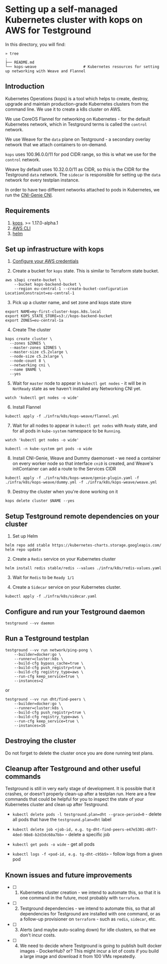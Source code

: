 # Setting up a self-managed Kubernetes cluster with kops on AWS for Testground

In this directory, you will find:

```
» tree
.
├── README.md
└── kops-weave                     # Kubernetes resources for setting up networking with Weave and Flannel
```

## Introduction

Kubernetes Operations (kops) is a tool which helps to create, destroy, upgrade and maintain production-grade Kubernetes clusters from the command line. We use it to create a k8s cluster on AWS.

We use CoreOS Flannel for networking on Kubernetes - for the default Kubernetes network, which in Testground terms is called the `control` network.

We use Weave for the `data` plane on Testground - a secondary overlay network that we attach containers to on-demand.

`kops` uses 100.96.0.0/11 for pod CIDR range, so this is what we use for the `control` network.

Weave by default uses 10.32.0.0/11 as CIDR, so this is the CIDR for the Testground `data` network. The `sidecar` is responsible for setting up the `data` network for every testplan instance.

In order to have two different networks attached to pods in Kubernetes, we run the [CNI-Genie CNI](https://github.com/cni-genie/CNI-Genie).


## Requirements

1. [kops](https://github.com/kubernetes/kops/releases). >= 1.17.0-alpha.1
2. [AWS CLI](https://aws.amazon.com/cli)
3. [helm](https://github.com/helm/helm)

## Set up infrastructure with kops

1. [Configure your AWS credentials](https://docs.aws.amazon.com/cli/)

2. Create a bucket for `kops` state. This is similar to Terraform state bucket.

```
aws s3api create-bucket \
    --bucket kops-backend-bucket \
    --region eu-central-1 --create-bucket-configuration LocationConstraint=eu-central-1
```

3. Pick up a cluster name, and set zone and kops state store

```
export NAME=my-first-cluster-kops.k8s.local
export KOPS_STATE_STORE=s3://kops-backend-bucket
export ZONES=eu-central-1a
```

4. Create The cluster

```
kops create cluster \
  --zones $ZONES \
  --master-zones $ZONES \
  --master-size c5.2xlarge \
  --node-size c5.2xlarge \
  --node-count 8 \
  --networking cni \
  --name $NAME \
  --yes
```

5. Wait for `master` node to appear in `kubectl get nodes` - it will be in `NotReady` state as we haven't installed any Networking CNI yet.
```
watch 'kubectl get nodes -o wide'
```

6. Install Flannel

```
kubectl apply -f ./infra/k8s/kops-weave/flannel.yml
```

7. Wait for all nodes to appear in `kubectl get nodes` with `Ready` state, and for all pods in `kube-system` namespace to be `Running`.
```
watch 'kubectl get nodes -o wide'

kubectl -n kube-system get pods -o wide
```

8. Install CNI-Genie, Weave and Dummy daemonset - we need a container on every worker node so that interface `cni0` is created, and Weave's initContainer can add a route to the Services CIDR

```
kubectl apply -f ./infra/k8s/kops-weave/genie-plugin.yaml -f ./infra/k8s/kops-weave/dummy.yml -f ./infra/k8s/kops-weave/weave.yml
```

9. Destroy the cluster when you're done working on it

```
kops delete cluster $NAME --yes
```


## Setup Testground remote dependencies on your cluster

1. Set up Helm

```
helm repo add stable https://kubernetes-charts.storage.googleapis.com/
helm repo update
```

2. Create a `Redis` service on your Kubernetes cluster

```
helm install redis stable/redis --values ./infra/k8s/redis-values.yaml
```

3. Wait for `Redis` to be `Ready 1/1`

4. Create a `Sidecar` service on your Kubernetes cluster.

```
kubectl apply -f ./infra/k8s/sidecar.yaml
```


## Configure and run your Testground daemon

```
testground --vv daemon
```


## Run a Testground testplan

```
testground --vv run network/ping-pong \
    --builder=docker:go \
    --runner=cluster:k8s \
    --build-cfg bypass_cache=true \
    --build-cfg push_registry=true \
    --build-cfg registry_type=aws \
    --run-cfg keep_service=true \
    --instances=2
```

or

```
testground --vv run dht/find-peers \
    --builder=docker:go \
    --runner=cluster:k8s \
    --build-cfg push_registry=true \
    --build-cfg registry_type=aws \
    --run-cfg keep_service=true \
    --instances=16
```

## Destroying the cluster

Do not forget to delete the cluster once you are done running test plans.


## Cleanup after Testground and other useful commands

Testground is still in very early stage of development. It is possible that it crashes, or doesn't properly clean-up after a testplan run. Here are a few commands that could be helpful for you to inspect the state of your Kubernetes cluster and clean up after Testground.

- `kubectl delete pods -l testground.plan=dht --grace-period=0` - delete all pods that have the `testground.plan=dht` label

- `kubectl delete job <job-id, e.g. tg-dht-find-peers-e47e5301-d6f7-4ded-98e8-b2d3dc60a7bb>` - delete a specific job

- `kubectl get pods -o wide` - get all pods

- `kubectl logs -f <pod-id, e.g. tg-dht-c95b5>` - follow logs from a given pod


## Known issues and future improvements

- [ ] 1. Kubernetes cluster creation - we intend to automate this, so that it is one command in the future, most probably with `terraform`.

- [ ] 2. Testground dependencies - we intend to automate this, so that all dependencies for Testground are installed with one command, or as a follow-up provisioner on `terraform` - such as `redis`, `sidecar`, etc.

- [ ] 3. Alerts (and maybe auto-scaling down) for idle clusters, so that we don't incur costs.

- [ ] 4. We need to decide where Testground is going to publish built docker images - DockerHub? or? This might incur a lot of costs if you build a large image and download it from 100 VMs repeatedly.
